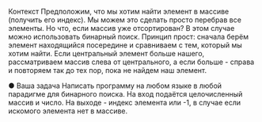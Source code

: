 Контекст
Предположим, что мы хотим найти элемент в массиве (получить
его индекс). Мы можем это сделать просто перебрав все элементы.
Но что, если массив уже отсортирован? В этом случае можно
использовать бинарный поиск. Принцип прост: сначала берём
элемент находящийся посередине и сравниваем с тем, который мы
хотим найти. Если центральный элемент больше нашего,
рассматриваем массив слева от центрального, а если больше -
справа и повторяем так до тех пор, пока не найдем наш элемент.

● Ваша задача
Написать программу на любом языке в любой парадигме для
бинарного поиска. На вход подаётся целочисленный массив и
число. На выходе - индекс элемента или -1, в случае если искомого
элемента нет в массиве.
